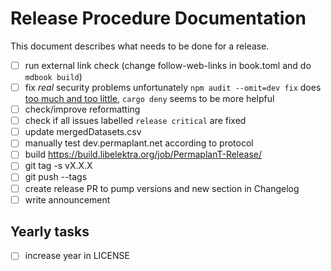 # Release Procedure Documentation

This document describes what needs to be done for a release.

- [ ] run external link check (change follow-web-links in book.toml and do `mdbook build`)
- [ ] fix _real_ security problems
      unfortunately `npm audit --omit=dev fix` does [too much and too little](https://overreacted.io/npm-audit-broken-by-design/),
      `cargo deny` seems to be more helpful
- [ ] check/improve reformatting
- [ ] check if all issues labelled `release critical` are fixed
- [ ] update mergedDatasets.csv
- [ ] manually test dev.permaplant.net according to protocol
- [ ] build <https://build.libelektra.org/job/PermaplanT-Release/>
- [ ] git tag -s vX.X.X
- [ ] git push --tags
- [ ] create release PR to pump versions and new section in Changelog
- [ ] write announcement

## Yearly tasks

- [ ] increase year in LICENSE
